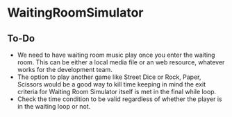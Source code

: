 # WaitingRoomSimulator

## To-Do
* We need to have waiting room music play once you enter the waiting room. This can be either a local media file or an web resource, whatever works for the development team.
* The option to play another game like Street Dice or Rock, Paper, Scissors would be a good way to kill time keeping in mind the exit criteria for Waiting Room Simulator itself is met in the final while loop.
* Check the time condition to be valid regardless of whether the player is in the waiting loop or not. 
